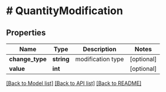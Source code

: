 # # QuantityModification

## Properties

Name | Type | Description | Notes
------------ | ------------- | ------------- | -------------
**change_type** | **string** | modification type | [optional] 
**value** | **int** |  | [optional] 

[[Back to Model list]](../../README.md#documentation-for-models) [[Back to API list]](../../README.md#documentation-for-api-endpoints) [[Back to README]](../../README.md)


